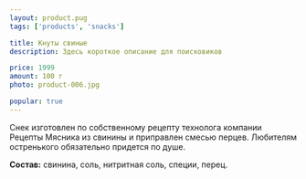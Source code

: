 ```yaml
---
layout: product.pug
tags: ['products', 'snacks']

title: Кнуты свиные
description: Здесь короткое описание для поисковиков

price: 1999
amount: 100 г
photo: product-006.jpg

popular: true
---
```


Снек изготовлен по собственному рецепту технолога компании Рецепты Мясника из свинины и приправлен смесью перцев. Любителям остренького обязательно придется по душе.

**Состав:** свинина, соль, нитритная соль, специи, перец.